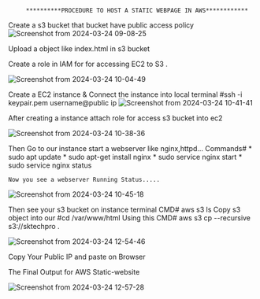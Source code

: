          **********PROCEDURE TO HOST A STATIC WEBPAGE IN AWS************


Create a s3 bucket that bucket have public access policy
![Screenshot from 2024-03-24 09-08-25](https://github.com/kalaiprasanth/AWS--static-website/assets/161060613/94a452ce-8c26-4bdd-bc70-cd1f7b621647)

Upload a object like index.html in s3 bucket


Create a role in IAM for for accessing EC2 to S3 .

![Screenshot from 2024-03-24 10-04-49](https://github.com/kalaiprasanth/AWS--static-website/assets/161060613/a8f668f2-02d6-41e3-afe4-2dc9b918221c)

Create a EC2 instance & Connect the instance into local terminal #ssh -i keypair.pem username@public ip
![Screenshot from 2024-03-24 10-41-41](https://github.com/kalaiprasanth/AWS--static-website/assets/161060613/f8847419-cbdf-44d3-ada9-c9320642e7b6)

After creating a instance attach role for access s3 bucket into ec2

![Screenshot from 2024-03-24 10-38-36](https://github.com/kalaiprasanth/AWS--static-website/assets/161060613/ce89f0c0-ba51-4ece-a1f8-e650b1a2645f)

Then Go to our instance start a webserver like nginx,httpd...
Commands#
       * sudo apt update
       * sudo apt-get install nginx
       * sudo service nginx start
       * sudo service nginx status

    Now you see a webserver Running Status.....
![Screenshot from 2024-03-24 10-45-18](https://github.com/kalaiprasanth/AWS--static-website/assets/161060613/b6b12fc1-bd5a-4c31-b979-a8d491131e6c)


Then see your s3 bucket on instance terminal CMD# aws s3 ls
Copy s3 object into our #cd /var/www/html Using this CMD# aws s3 cp --recursive s3://sktechpro .


![Screenshot from 2024-03-24 12-54-46](https://github.com/kalaiprasanth/AWS--static-website/assets/161060613/20abfe24-46f0-4d38-8460-56cfc9e82529)

Copy Your Public IP and paste on Browser

The Final Output for AWS Static-website


![Screenshot from 2024-03-24 12-57-28](https://github.com/kalaiprasanth/AWS--static-website/assets/161060613/975c53d2-5c8c-4be2-909e-ab024299bd00)
